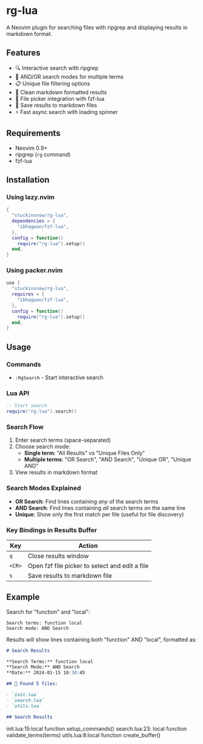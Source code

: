 # rg-lua

A Neovim plugin for searching files with ripgrep and displaying results in markdown format.

## Features

- 🔍 Interactive search with ripgrep
- 🔀 AND/OR search modes for multiple terms
- 📋 Unique file filtering options
- 📝 Clean markdown formatted results
- 📁 File picker integration with fzf-lua
- 💾 Save results to markdown files
- ⚡ Fast async search with loading spinner

## Requirements

- Neovim 0.9+
- ripgrep (`rg` command)
- fzf-lua

## Installation

### Using lazy.nvim

```lua
{
  "stuckinsnow/rg-lua",
  dependencies = {
    "ibhagwan/fzf-lua",
  },
  config = function()
    require("rg-lua").setup()
  end,
}
```

### Using packer.nvim

```lua
use {
  "stuckinsnow/rg-lua",
  requires = {
    "ibhagwan/fzf-lua",
  },
  config = function()
    require("rg-lua").setup()
  end,
}
```

## Usage

### Commands

- `:RgSearch` - Start interactive search

### Lua API

```lua
-- Start search
require("rg-lua").search()
```

### Search Flow

1. Enter search terms (space-separated)
2. Choose search mode:
   - **Single term**: "All Results" vs "Unique Files Only"
   - **Multiple terms**: "OR Search", "AND Search", "Unique OR", "Unique AND"
3. View results in markdown format

### Search Modes Explained

- **OR Search**: Find lines containing _any_ of the search terms
- **AND Search**: Find lines containing _all_ search terms on the same line
- **Unique**: Show only the first match per file (useful for file discovery)

### Key Bindings in Results Buffer

| Key    | Action                                         |
| ------ | ---------------------------------------------- |
| `q`    | Close results window                           |
| `<CR>` | Open fzf file picker to select and edit a file |
| `s`    | Save results to markdown file                  |

## Example

Search for "function" and "local":

```
Search terms: function local
Search mode: AND Search
```

Results will show lines containing both "function" AND "local", formatted as:

```markdown
# Search Results

**Search Terms:** function local
**Search Mode:** AND Search  
**Date:** 2024-01-15 10:30:45

## 📁 Found 5 files:

- `init.lua`
- `search.lua`
- `utils.lua`

## Search Results
```

init.lua:15:local function setup_commands()
search.lua:23: local function validate_terms(terms)
utils.lua:8:local function create_buffer()
